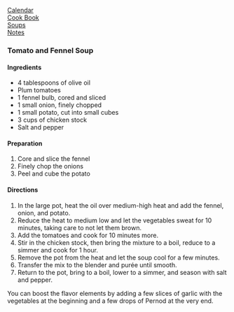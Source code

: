 [Calendar](https://github.com/vmsmith/EDT/blob/master/calendar.md)    
[Cook Book](https://github.com/vmsmith/CookBook/blob/master/README.md)    
[Soups](https://github.com/vmsmith/CookBook/blob/master/soups.md)    
[Notes](https://github.com/vmsmith/CookBook/blob/master/notes.md)    

### Tomato and Fennel Soup   

#### Ingredients    
* 4 tablespoons of olive oil   
* Plum tomatoes    
* 1 fennel bulb, cored and sliced       
* 1 small onion, finely chopped       
* 1 small potato, cut into small cubes       
* 3 cups of chicken stock
* Salt and pepper  


#### Preparation    
1. Core and slice the fennel
2. Finely chop the onions
3. Peel and cube the potato    

#### Directions  
1. In the large pot, heat the oil over medium-high heat and add the fennel, onion, and potato.
2. Reduce the heat to medium low and let the vegetables sweat for 10 minutes, taking care to not let them brown.
3. Add the tomatoes and cook for 10 minutes more.
4. Stir in the chicken stock, then bring the mixture to a boil, reduce to a simmer and cook for 1 hour.
5. Remove the pot from the heat and let the soup cool for a few minutes.
6. Transfer the mix to the blender and purée until smooth.
7. Return to the pot, bring to a boil, lower to a simmer, and season with salt and pepper.

You can boost the flavor elements by adding a few slices of garlic with the vegetables at the beginning and a few drops of Pernod at the very end. 
